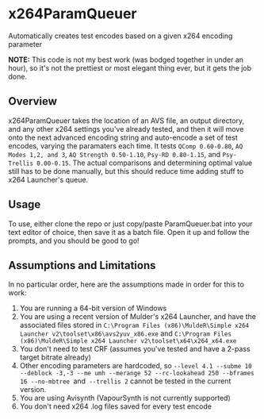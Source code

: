 # x264ParamQueuer
Automatically creates test encodes based on a given x264 encoding parameter

**NOTE:** This code is not my best work (was bodged together in under an hour), so it's not the prettiest or most elegant thing ever, but it gets the job done. 

## Overview
x264ParamQueuer takes the location of an AVS file, an output directory, and any other x264 settings you've already tested, and then it will move onto the next advanced encoding string and auto-encode a set of test encodes, varying the paramaters each time. It tests `QComp 0.60-0.80`, `AQ Modes 1,2, and 3`, `AQ Strength 0.50-1.10`, `Psy-RD 0.80-1.15`, and `Psy-Trellis 0.00-0.15`. The actual comparisons and determining optimal value still has to be done manually, but this should reduce time adding stuff to x264 Launcher's queue.

## Usage
To use, either clone the repo or just copy/paste ParamQueuer.bat into your text editor of choice, then save it as a batch file. Open it up and follow the prompts, and you should be good to go!

## Assumptions and Limitations
In no particular order, here are the assumptions made in order for this to work:
1. You are running a 64-bit version of Windows
2. You are using a recent version of Mulder's x264 Launcher, and have the associated files stored in `C:\Program Files (x86)\MuldeR\Simple x264 Launcher v2\toolset\x86\avs2yuv_x86.exe` and `C:\Program Files (x86)\MuldeR\Simple x264 Launcher v2\toolset\x64\x264_x64.exe`
3. You don't need to test CRF (assumes you've tested and have a 2-pass target bitrate already)
4. Other encoding parameters are hardcoded, so `--level 4.1 --subme 10 --deblock -3,-3 --me umh --merange 52 --rc-lookahead 250 --bframes 16 --no-mbtree `and` --trellis 2` cannot be tested in the current version.
5. You are using Avisynth (VapourSynth is not currently supported)
6. You don't need x264 .log files saved for every test encode


